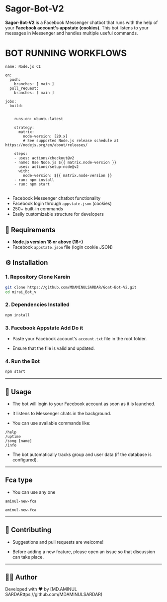 # Sagor-Bot-V2

**Sagor-Bot-V2** is a Facebook Messenger chatbot that runs with the help of your **Facebook account's appstate (cookies)**. This bot listens to your messages in Messenger and handles multiple useful commands.

# BOT RUNNING WORKFLOWS
```
name: Node.js CI

on:
  push:
    branches: [ main ]
  pull_request:
    branches: [ main ]

jobs:
  build:


    runs-on: ubuntu-latest

    strategy:
      matrix:
        node-version: [20.x]
        # See supported Node.js release schedule at https://nodejs.org/en/about/releases/

    steps:
    - uses: actions/checkout@v2
    - name: Use Node.js ${{ matrix.node-version }}
      uses: actions/setup-node@v2
      with:
        node-version: ${{ matrix.node-version }}
    - run: npm install
    - run: npm start
```

##

- Facebook Messenger chatbot functionality
- Facebook login through `appstate.json` (cookies)
- 250+ built-in commands
- Easily customizable structure for developers

## 🧰 Requirements

- **Node.js version 18 or above (18+)**
- Facebook `appstate.json` file (login cookie JSON)

## ⚙️ Installation

### 1. Repository Clone Karein

```bash
git clone https://github.com/MDAMINULSARDAR/Goat-Bot-V2.git
cd mirai_Bot_v
```

### 2. Dependencies Installed

```bash
npm install
```

### 3. Facebook Appstate Add Do it

- Paste your Facebook account's `account.txt` file in the root folder.

- Ensure that the file is valid and updated.

### 4. Run the Bot

```bash
npm start
```

---

## 🚀 Usage

- The bot will login to your Facebook account as soon as it is launched.

- It listens to Messenger chats in the background.

- You can use available commands like:

```
/help
/uptime
/song [name]
/info
```
- The bot automatically tracks group and user data (if the database is configured).

---

## Fca type 
- You can use any one

```
aminul-new-fca
```
```
aminul-new-fca
```
---

## 🤝 Contributing

- Suggestions and pull requests are welcome!

- Before adding a new feature, please open an issue so that discussion can take place.

---

## 👨‍💻 Author

Developed with ❤️ by [MD.AMINUL SARDARttps://github.com/MDAMINULSARDAR)
